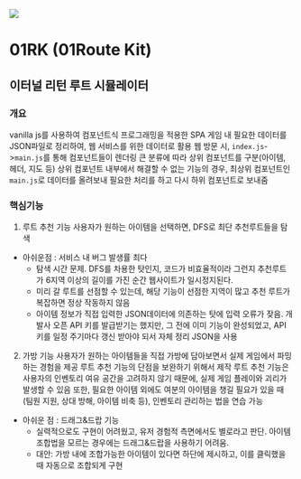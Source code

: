 ﻿<a href="https://hits.seeyoufarm.com"><img src="https://hits.seeyoufarm.com/api/count/incr/badge.svg?url=https%3A%2F%2F94chl.github.io%2F01RK%2F&count_bg=%23FFBB00&title_bg=%23555555&icon=&icon_color=%23E7E7E7&title=hits&edge_flat=false"/></a>

# 01RK (01Route Kit)

## 이터널 리턴 루트 시뮬레이터

### 개요

vanilla js를 사용하여 컴포넌트식 프로그래밍을 적용한 SPA
게임 내 필요한 데이터를 JSON파일로 정리하여, 웹 서비스를 위한 데이터로 활용
웹 방문 시, `index.js`->`main.js`를 통해 컴포넌트들이 렌더링
큰 분류에 따라 상위 컴포넌트를 구분(아이템, 헤더, 지도 등)
상위 컴포넌트 내부에서 해결할 수 없는 기능의 경우, 최상위 컴포넌트인 `main.js`로 데이터를 올려보내 필요한 처리를 하고 다시 하위 컴포넌트로 보내줌

### 핵심기능
1) 루트 추천 기능
사용자가 원하는 아이템을 선택하면, DFS로 최단 추천루트들을 탐색

- 아쉬운점 : 서비스 내 버그 발생률 최다
  - 탐색 시간 문제. DFS를 차용한 탓인지, 코드가 비효율적이라 그런지 추천루트가 6지역 이상의 길이를 가진 순간 웹사이트가 일시정지된다.
  - 미리 갈 루트를 선점할 수 있는데, 해당 기능이 선점한 지역이 많고 추천 루트가 복잡하면 정상 작동하지 않음
  - 아이템 정보가 직접 입력한 JSON데이터에 의존하는 탓에 입력 오류가 잦음. 개발사 오픈 API 키를 발급받기는 했지만, 그 전에 이미 기능이 완성되었고, API키를 일정 주기마다 갱신 받아야 되서 자체 정리 JSON을 사용

2) 가방 기능
사용자가 원하는 아이템들을 직접 가방에 담아보면서 실제 게임에서 파밍하는 경험을 제공
루트 추천 기능의 단점을 보완하기 위해서 제작
루트 추천 기능은 사용자의 인벤토리 여유 공간을 고려하지 않기 때문에, 실제 게임 플레이와 괴리가 발생할 수 있음
또한, 필요한 아이템 외에도 여분의 아이템을 챙길 필요가 있을 때(팀원 지원, 상대 방해, 아이템 비축 등), 인벤토리 관리하는 법을 연습 가능

- 아쉬운 점 : 드래그&드랍 기능
  - 실력적으로도 구현이 어려웠고, 유저 경험적 측면에서도 별로라고 판단. 아이템 조합법을 모르는 경우에는 드래그&드랍을 사용하기 어려움. 
  - 대안: 가방 내에 조합가능한 아이템이 있다면 하단에 제시하고, 이를 클릭했을 때 자동으로 조합되게 구현
